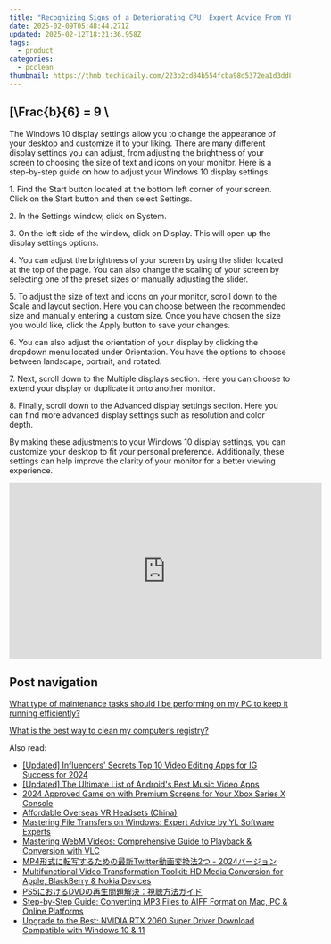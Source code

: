 ```yaml
---
title: "Recognizing Signs of a Deteriorating CPU: Expert Advice From YL Computing"
date: 2025-02-09T05:48:44.271Z
updated: 2025-02-12T18:21:36.958Z
tags:
  - product
categories:
  - pcclean
thumbnail: https://thmb.techidaily.com/223b2cd84b554fcba98d5372ea1d3dd821fdb509b297d0e58b02ccac8ebf1737.jpg
---
```


## \[\Frac{b}{6} = 9 \

The Windows 10 display settings allow you to change the appearance of your desktop and customize it to your liking. There are many different display settings you can adjust, from adjusting the brightness of your screen to choosing the size of text and icons on your monitor. Here is a step-by-step guide on how to adjust your Windows 10 display settings. 

1\. Find the Start button located at the bottom left corner of your screen. Click on the Start button and then select Settings.

2\. In the Settings window, click on System.

3\. On the left side of the window, click on Display. This will open up the display settings options. 

4\. You can adjust the brightness of your screen by using the slider located at the top of the page. You can also change the scaling of your screen by selecting one of the preset sizes or manually adjusting the slider.

5\. To adjust the size of text and icons on your monitor, scroll down to the Scale and layout section. Here you can choose between the recommended size and manually entering a custom size. Once you have chosen the size you would like, click the Apply button to save your changes.

6\. You can also adjust the orientation of your display by clicking the dropdown menu located under Orientation. You have the options to choose between landscape, portrait, and rotated.

7\. Next, scroll down to the Multiple displays section. Here you can choose to extend your display or duplicate it onto another monitor.

8\. Finally, scroll down to the Advanced display settings section. Here you can find more advanced display settings such as resolution and color depth. 

By making these adjustments to your Windows 10 display settings, you can customize your desktop to fit your personal preference. Additionally, these settings can help improve the clarity of your monitor for a better viewing experience.

<!-- affiliate ads begin -->
<iframe width="560" height="315" src="https://www.youtube.com/embed/vFQCEZiYA08?si=xjIu5IAy77RlHWii" title="YouTube video player" frameborder="0" allow="accelerometer; autoplay; clipboard-write; encrypted-media; gyroscope; picture-in-picture; web-share" referrerpolicy="strict-origin-when-cross-origin" allowfullscreen></iframe>
<!-- affiliate ads end -->

## Post navigation

[What type of maintenance tasks should I be performing on my PC to keep it running efficiently?](https://tools.techidaily.com/pcclean/products/)

[What is the best way to clean my computer’s registry?](https://tools.techidaily.com/pcclean/products/)

<ins class="adsbygoogle"
     style="display:block"
     data-ad-format="autorelaxed"
     data-ad-client="ca-pub-7571918770474297"
     data-ad-slot="1223367746"></ins>

<ins class="adsbygoogle"
     style="display:block"
     data-ad-client="ca-pub-7571918770474297"
     data-ad-slot="8358498916"
     data-ad-format="auto"
     data-full-width-responsive="true"></ins>

<span class="atpl-alsoreadstyle">Also read:</span>
<div><ul>
<li><a href="https://instagram-video-recordings.techidaily.com/updated-influencers-secrets-top-10-video-editing-apps-for-ig-success-for-2024/"><u>[Updated] Influencers' Secrets Top 10 Video Editing Apps for IG Success for 2024</u></a></li>
<li><a href="https://some-tips.techidaily.com/updated-the-ultimate-list-of-androids-best-music-video-apps/"><u>[Updated] The Ultimate List of Android's Best Music Video Apps</u></a></li>
<li><a href="https://fox-boxes.techidaily.com/2024-approved-game-on-with-premium-screens-for-your-xbox-series-x-console/"><u>2024 Approved Game on with Premium Screens for Your Xbox Series X Console</u></a></li>
<li><a href="https://extra-tips.techidaily.com/affordable-overseas-vr-headsets-china/"><u>Affordable Overseas VR Headsets (China)</u></a></li>
<li><a href="https://win-trending.techidaily.com/mastering-file-transfers-on-windows-expert-advice-by-yl-software-experts/"><u>Mastering File Transfers on Windows: Expert Advice by YL Software Experts</u></a></li>
<li><a href="https://discover-bits.techidaily.com/mastering-webm-videos-comprehensive-guide-to-playback-and-conversion-with-vlc/"><u>Mastering WebM Videos: Comprehensive Guide to Playback & Conversion with VLC</u></a></li>
<li><a href="https://discover-bits.techidaily.com/mp4twitter2-2024/"><u>MP4形式に転写するための最新Twitter動画変換法2つ - 2024バージョン</u></a></li>
<li><a href="https://discover-bits.techidaily.com/multifunctional-video-transformation-toolkit-hd-media-conversion-for-apple-blackberry-and-nokia-devices/"><u>Multifunctional Video Transformation Toolkit: HD Media Conversion for Apple, BlackBerry & Nokia Devices</u></a></li>
<li><a href="https://discover-bits.techidaily.com/ps5dvd/"><u>PS5におけるDVDの再生問題解決：視聴方法ガイド</u></a></li>
<li><a href="https://discover-bits.techidaily.com/step-by-step-guide-converting-mp3-files-to-aiff-format-on-mac-pc-and-online-platforms/"><u>Step-by-Step Guide: Converting MP3 Files to AIFF Format on Mac, PC & Online Platforms</u></a></li>
<li><a href="https://hardware-updates.techidaily.com/upgrade-to-the-best-nvidia-rtx-2060-super-driver-download-compatible-with-windows-10-and-11/"><u>Upgrade to the Best: NVIDIA RTX 2060 Super Driver Download Compatible with Windows 10 & 11</u></a></li>
</ul></div>

